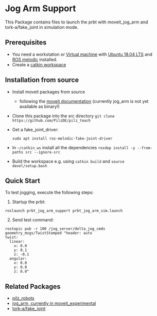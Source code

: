# Jog Arm Support
This Package contains files to launch the prbt with moveit_jog_arm and tork-a/fake_joint in simulation mode.

## Prerequisites
- You need a workstation or [Virtual machine](https://en.wikipedia.org/wiki/Virtual_machine) with [Ubuntu 18.04 LTS](http://releases.ubuntu.com/releases/18.04/) and [ROS melodic](http://wiki.ros.org/melodic) installed.
- Create a [catkin workspace](http://wiki.ros.org/catkin/Tutorials/create_a_workspace)

## Installation from source
- Install moveit packages from source
  - following the [moveit documentation](https://moveit.ros.org/install/source/)
    (currently jog_arm is not yet available as binary!)

- Clone this package into the src directory `git clone https://github.com/PilzDE/pilz_teach` 

- Get a fake_joint_driver:

  ```shell script
  sudo apt install ros-melodic-fake-joint-driver
  ```
- In `~/catkin_ws` install all the dependencies `rosdep install -y --from-paths src --ignore-src`

- Build the workspace e.g. using `catkin build` and `source devel/setup.bash`

## Quick Start
To test jogging, execute the following steps:

1. Startup the prbt: 
```
roslaunch prbt_jog_arm_support prbt_jog_arm_sim.launch
```

2. Send test command:
```shell script
rostopic pub -r 100 /jog_server/delta_jog_cmds geometry_msgs/TwistStamped "header: auto
twist:
  linear:
    x: 0.0
    y: 0.1
    z: -0.1
  angular:
    x: 0.0
    y: 0.0
    z: 0.0"
```


## Related Packages
* [pilz_robots](http://wiki.ros.org/pilz_robots)
* [jog_arm, currently in moveit_experimental](https://github.com/ros-planning/moveit)
* [tork-a/fake_joint](https://github.com/tork-a/fake_joint)

